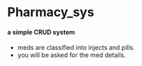 # Pharmacy_sys
#### a simple CRUD system
- meds are classified into injects and pills.
- you will be asked for the med details.
